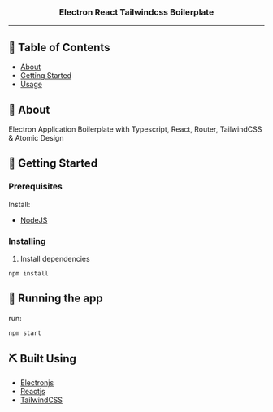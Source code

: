 <h3 align="center">Electron React Tailwindcss Boilerplate</h3>

---

## 📝 Table of Contents

- [About](#about)
- [Getting Started](#getting_started)
- [Usage](#usage)

## 🧐 About <a name = "about"></a>

Electron Application Boilerplate with Typescript, React, Router, TailwindCSS & Atomic Design

## 🏁 Getting Started <a name = "getting_started"></a>

### Prerequisites

Install:

- [NodeJS](https://nodejs.org/en/)


### Installing

1. Install dependencies

```
npm install
```


## 🔧 Running the app <a name = "run"></a>

run:

```
npm start
```


## ⛏️ Built Using <a name = "built_using"></a>

- [Electronjs](https://www.electronjs.org/)
- [Reactjs](https://reactjs.org/)
- [TailwindCSS](https://tailwindcss.com/)

